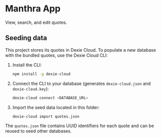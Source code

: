 # Manthra App

View, search, and edit quotes.

## Seeding data

This project stores its quotes in Dexie Cloud. To populate a new database with the bundled quotes, use the Dexie Cloud CLI:

1. Install the CLI:
   ```sh
   npm install -g dexie-cloud
   ```
2. Connect the CLI to your database (generates `dexie-cloud.json` and `dexie-cloud.key`):
   ```sh
   dexie-cloud connect <DATABASE_URL>
   ```
3. Import the seed data located in this folder:
   ```sh
   dexie-cloud import quotes.json
   ```

The `quotes.json` file contains UUID identifiers for each quote and can be reused to seed other databases.


